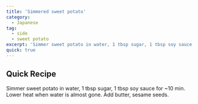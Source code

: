 ```yaml
---
title: 'Simmered sweet potato'
category:
  - Japanese
tag:
  - side
  - sweet potato
excerpt: 'Simmer sweet potato in water, 1 tbsp sugar, 1 tbsp soy sauce for ~10 min. Lower heat when water is almost gone. Add butter, sesame seeds.'
quick: true
---
```


## Quick Recipe

Simmer sweet potato in water, 1 tbsp sugar, 1 tbsp soy sauce for ~10 min. Lower heat when water is almost gone. Add butter, sesame seeds.
